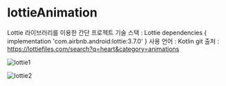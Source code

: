 # lottieAnimation

Lottie 라이브러리를 이용한 간단 프로젝트 
기술 스택 : Lottie
dependencies {
    implementation 'com.airbnb.android:lottie:3.7.0'
    }
사용 언어 : Kotlin
git 출처 : https://lottiefiles.com/search?q=heart&category=animations

![lottie1](https://user-images.githubusercontent.com/59818827/116840721-e9b05100-ac11-11eb-8f93-81ca8b3d7583.gif)

![lottie2](https://user-images.githubusercontent.com/59818827/116840726-f16ff580-ac11-11eb-96e8-a0bf5acb8512.gif)

